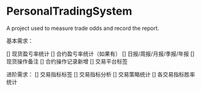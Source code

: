 # PersonalTradingSystem

A project used to measure trade odds and record the report.

基本需求：

[] 现货盈亏率统计
[] 合约盈亏率统计（如果有）
[] 日报/周报/月报/季报/年报
[] 现货操作备注
[] 合约操作记录新增
[] 交易平台标签

进阶需求：
[] 交易指标标签
[] 交易指标分析
[] 交易策略统计
[] 各交易指标胜率统计